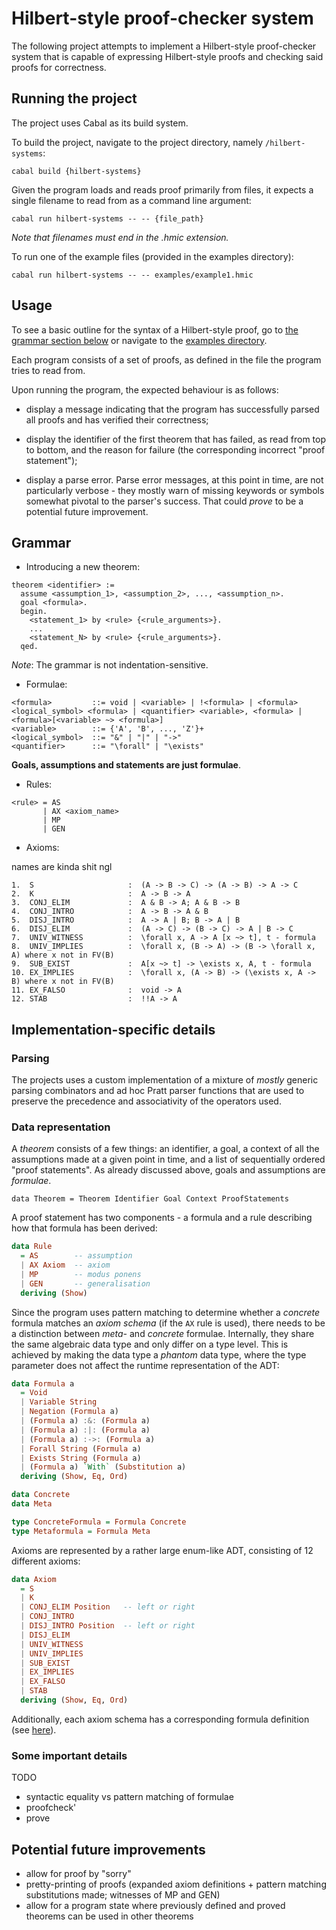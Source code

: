 # Hilbert-style proof-checker system

The following project attempts to implement a Hilbert-style proof-checker system that is capable of expressing Hilbert-style proofs and checking said proofs for correctness.

## Running the project

The project uses Cabal as its build system.

To build the project, navigate to the project directory, namely `/hilbert-systems`:

```
cabal build {hilbert-systems}
```

Given the program loads and reads proof primarily from files, it expects a single filename to read from as a command line argument:

```
cabal run hilbert-systems -- -- {file_path}
```

*Note that filenames must end in the .hmic extension.*

To run one of the example files (provided in the examples directory):

```
cabal run hilbert-systems -- -- examples/example1.hmic
```

## Usage

To see a basic outline for the syntax of a Hilbert-style proof, go to [the grammar section below](documentation#Grammar) or navigate to the [examples directory](./examples/).

Each program consists of a set of proofs, as defined in the file the program tries to read from.

Upon running the program, the expected behaviour is as follows:

- display a message indicating that the program has successfully parsed all proofs and has verified their correctness;

- display the identifier of the first theorem that has failed, as read from top to bottom, and the reason for failure (the corresponding incorrect "proof statement");

- display a parse error. Parse error messages, at this point in time, are not particularly verbose - they mostly warn of missing keywords or symbols somewhat pivotal to the parser's success. That could *prove* to be a potential future improvement.


## Grammar

- Introducing a new theorem:

```
theorem <identifier> :=
  assume <assumption_1>, <assumption_2>, ..., <assumption_n>.
  goal <formula>.
  begin.
    <statement_1> by <rule> {<rule_arguments>}.
    ...
    <statement_N> by <rule> {<rule_arguments>}.
  qed.
```

*Note*: The grammar is not indentation-sensitive.

- Formulae:

```
<formula>         ::= void | <variable> | !<formula> | <formula> <logical_symbol> <formula> | <quantifier> <variable>, <formula> | <formula>[<variable> ~> <formula>]
<variable>        ::= {'A', 'B', ..., 'Z'}+
<logical_symbol>  ::= "&" | "|" | "->"
<quantifier>      ::= "\forall" | "\exists"
```

**Goals, assumptions and statements are just formulae**.

- Rules:

```
<rule> = AS
       | AX <axiom_name>
       | MP
       | GEN 
```

- Axioms:

names are kinda shit ngl

```
1.  S                     :  (A -> B -> C) -> (A -> B) -> A -> C
2.  K                     :  A -> B -> A
3.  CONJ_ELIM             :  A & B -> A; A & B -> B
4.  CONJ_INTRO            :  A -> B -> A & B
5.  DISJ_INTRO            :  A -> A | B; B -> A | B
6.  DISJ_ELIM             :  (A -> C) -> (B -> C) -> A | B -> C
7.  UNIV_WITNESS          :  \forall x, A -> A [x ~> t], t - formula
8.  UNIV_IMPLIES          :  \forall x, (B -> A) -> (B -> \forall x, A) where x not in FV(B)
9.  SUB_EXIST             :  A[x ~> t] -> \exists x, A, t - formula
10. EX_IMPLIES            :  \forall x, (A -> B) -> (\exists x, A -> B) where x not in FV(B)
11. EX_FALSO              :  void -> A
12. STAB                  :  !!A -> A
```


## Implementation-specific details

### Parsing

The projects uses a custom implementation of a mixture of *mostly* generic parsing combinators and ad hoc Pratt parser functions that are used to preserve the precedence and associativity of the operators used.

### Data representation

A *theorem* consists of a few things: an identifier, a goal, a context of all the assumptions made at a given point in time, and a list of sequentially ordered "proof statements". As already discussed above, goals and assumptions are *formulae*.

```
data Theorem = Theorem Identifier Goal Context ProofStatements
```

A proof statement has two components - a formula and a rule describing how that formula has been derived:

```hs
data Rule
  = AS        -- assumption
  | AX Axiom  -- axiom
  | MP        -- modus ponens
  | GEN       -- generalisation
  deriving (Show)
```

Since the program uses pattern matching to determine whether a *concrete* formula matches an *axiom schema* (if the `AX` rule is used), there needs to be a distinction between *meta-* and *concrete* formulae. Internally, they share the same algebraic data type and only differ on a type level. This is achieved by making the data type a *phantom* data type, where the type parameter does not affect the runtime representation of the ADT:

```hs
data Formula a
  = Void
  | Variable String
  | Negation (Formula a)
  | (Formula a) :&: (Formula a)
  | (Formula a) :|: (Formula a)
  | (Formula a) :->: (Formula a)
  | Forall String (Formula a)
  | Exists String (Formula a)
  | (Formula a) `With` (Substitution a)
  deriving (Show, Eq, Ord)

data Concrete
data Meta

type ConcreteFormula = Formula Concrete
type Metaformula = Formula Meta
```

Axioms are represented by a rather large enum-like ADT, consisting of 12 different axioms:

```hs
data Axiom
  = S
  | K
  | CONJ_ELIM Position   -- left or right
  | CONJ_INTRO
  | DISJ_INTRO Position  -- left or right
  | DISJ_ELIM
  | UNIV_WITNESS
  | UNIV_IMPLIES
  | SUB_EXIST
  | EX_IMPLIES
  | EX_FALSO
  | STAB
  deriving (Show, Eq, Ord)
```

Additionally, each axiom schema has a corresponding formula definition (see [here](./src/Program/Axioms.hs)).

### Some important details

TODO

- syntactic equality vs pattern matching of formulae
- proofcheck'
- prove


## Potential future improvements

- allow for proof by "sorry"
- pretty-printing of proofs (expanded axiom definitions + pattern matching substitutions made; witnesses of MP and GEN)
- allow for a program state where previously defined and proved theorems can be used in other theorems
